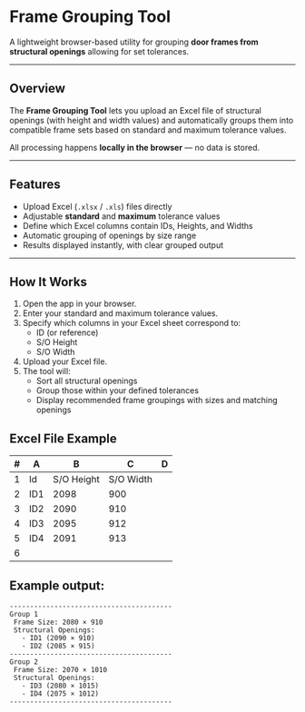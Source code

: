 # Frame Grouping Tool

A lightweight browser-based utility for grouping **door frames from structural openings** allowing for set tolerances.

---

## Overview

The **Frame Grouping Tool** lets you upload an Excel file of structural openings (with height and width values) and automatically groups them into compatible frame sets based on standard and maximum tolerance values.

All processing happens **locally in the browser** — no data is stored.

---

## Features

- Upload Excel (`.xlsx` / `.xls`) files directly
- Adjustable **standard** and **maximum** tolerance values
- Define which Excel columns contain IDs, Heights, and Widths
- Automatic grouping of openings by size range
- Results displayed instantly, with clear grouped output

---

## How It Works

1. Open the app in your browser.
2. Enter your standard and maximum tolerance values.
3. Specify which columns in your Excel sheet correspond to:
   - ID (or reference)
   - S/O Height
   - S/O Width
4. Upload your Excel file.
5. The tool will:
   - Sort all structural openings
   - Group those within your defined tolerances
   - Display recommended frame groupings with sizes and matching openings

## Excel File Example

| #   | A   | B          | C         | D   |
| --- | --- | ---------- | --------- | --- |
| 1   | Id  | S/O Height | S/O Width |     |
| 2   | ID1 | 2098       | 900       |     |
| 3   | ID2 | 2090       | 910       |     |
| 4   | ID3 | 2095       | 912       |     |
| 5   | ID4 | 2091       | 913       |     |
| 6   |     |            |           |     |

## Example output:

```text
----------------------------------------
Group 1
 Frame Size: 2080 × 910
 Structural Openings:
   - ID1 (2090 × 910)
   - ID2 (2085 × 915)
----------------------------------------
Group 2
 Frame Size: 2070 × 1010
 Structural Openings:
   - ID3 (2080 × 1015)
   - ID4 (2075 × 1012)
----------------------------------------
```
